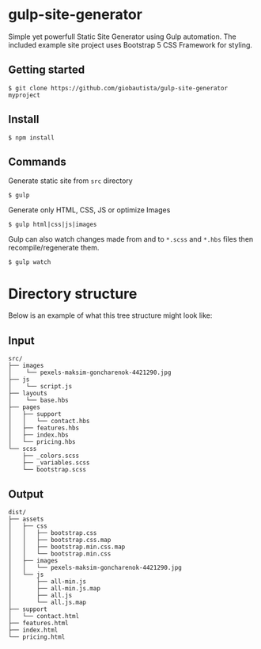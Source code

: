 # gulp-site-generator
Simple yet powerfull Static Site Generator using Gulp automation. The included example site project uses Bootstrap 5 CSS Framework for styling.

## Getting started
```console
$ git clone https://github.com/giobautista/gulp-site-generator myproject
```

## Install
```console
$ npm install
```

## Commands
Generate static site from `src` directory
```console
$ gulp
```

Generate only HTML, CSS, JS or optimize Images
```console
$ gulp html|css|js|images
```

Gulp can also watch changes made from and to `*.scss` and `*.hbs` files then recompile/regenerate them.
```console
$ gulp watch
```

# Directory structure
Below is an example of what this tree structure might look like:

## Input
```
src/
├── images
│    └── pexels-maksim-goncharenok-4421290.jpg
├── js
│    └── script.js
├── layouts
│    └── base.hbs
├── pages
│   ├── support
│   │   └── contact.hbs
│   ├── features.hbs
│   ├── index.hbs
│   └── pricing.hbs
└── scss
    ├── _colors.scss
    ├── _variables.scss
    └── bootstrap.scss
```

## Output
```
dist/
├── assets
│   ├── css
│   │   ├── bootstrap.css
│   │   ├── bootstrap.css.map
│   │   ├── bootstrap.min.css.map
│   │   └── bootstrap.min.css
│   ├── images
│   │   └── pexels-maksim-goncharenok-4421290.jpg
│   └── js
│       ├── all-min.js
│       ├── all-min.js.map
│       ├── all.js
│       └── all.js.map
├── support
│   └── contact.html
├── features.html
├── index.html
└── pricing.html
```
